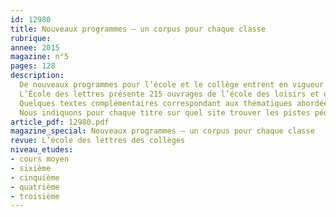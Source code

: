 ```yaml
---
id: 12980
title: Nouveaux programmes – un corpus pour chaque classe
rubrique: 
annee: 2015
magazine: n°5
pages: 128
description: 
  De nouveaux programmes pour l’école et le collège entrent en vigueur cette rentrée, mais quels titres aborder avec les élèves ?
  L’École des lettres présente 215 ouvrages de l’école des loisirs et des éditions Rue de Sèvres recommandés dans la « Liste de référence pour le cycle 3 », la liste « Lectures pour les collégiens » et dans les « Ressources d’accompagnement » des nouveaux programmes publiés sur le site du ministère de l’Éducation nationale.
  Quelques textes complémentaires correspondant aux thématiques abordées du CM1 à la troisième viennent compléter ce corpus.
  Nous indiquons pour chaque titre sur quel site trouver les pistes pédagogiques utiles à son étude.
article_pdf: 12980.pdf
magazine_special: Nouveaux programmes – un corpus pour chaque classe
revue: L’école des lettres des collèges
niveau_etudes:
- cours moyen
- sixième
- cinquième
- quatrième
- troisième
---
```

